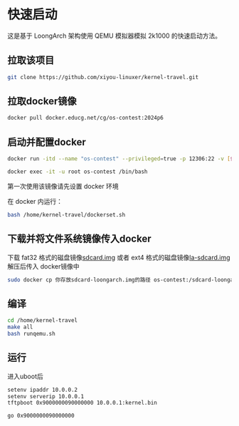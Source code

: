 # 快速启动

这是基于 LoongArch 架构使用 QEMU 模拟器模拟 2k1000 的快速启动方法。

## 拉取该项目

```sh
git clone https://github.com/xiyou-linuxer/kernel-travel.git
```

## 拉取docker镜像

```sh
docker pull docker.educg.net/cg/os-contest:2024p6
```

## 启动并配置docker

```sh
docker run -itd --name "os-contest" --privileged=true -p 12306:22 -v [你的存放该项目的路径]:/home/kernel-travel:rw 7720e314113f /bin/bash

docker exec -it -u root os-contest /bin/bash
```

第一次使用该镜像请先设置 docker 环境

在 docker 内运行：

```sh
bash /home/kernel-travel/dockerset.sh
```

## 下载并将文件系统镜像传入docker

下载 fat32 格式的磁盘镜像[sdcard.img](https://github.com/oscomp/testsuits-for-oskernel/blob/pre-2023/sdcard.img.gz)
或者 ext4 格式的磁盘镜像[la-sdcard.img](https://github.com/oscomp/testsuits-for-oskernel/releases/tag/2024-final-la) 解压后传入 docker镜像中

```sh
sudo docker cp 你存放sdcard-loongarch.img的路径 os-contest:/sdcard-loongarch.img
```

## 编译

```sh
cd /home/kernel-travel
make all
bash runqemu.sh
```

## 运行

进入uboot后

```sh
setenv ipaddr 10.0.0.2
setenv serverip 10.0.0.1
tftpboot 0x9000000090000000 10.0.0.1:kernel.bin

go 0x9000000090000000

```
